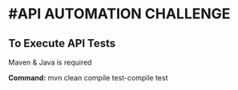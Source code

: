 #API AUTOMATION CHALLENGE
=========================
To Execute API Tests
----------------
Maven & Java is required

**Command:** mvn clean compile test-compile test

